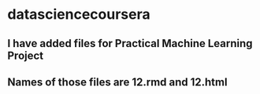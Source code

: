 # datasciencecoursera
## I have added files for Practical Machine Learning Project
## Names of those files are 12.rmd and 12.html

